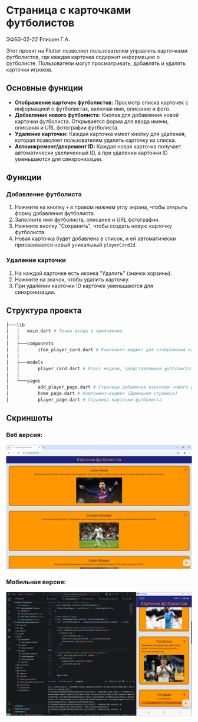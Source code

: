 # Страница с карточками футболистов

ЭФБ0-02-22 Епишин Г.А.

Этот проект на Flutter позволяет пользователям управлять карточками футболистов, где каждая карточка содержит информацию о футболисте. Пользователи могут просматривать, добавлять и удалять карточки игроков.

## Основные функции

- **Отображение карточек футболистов:** Просмотр списка карточек с информацией о футболистах, включая имя, описание и фото.
- **Добавление нового футболиста:** Кнопка для добавления новой карточки футболиста. Открывается форма для ввода имени, описания и URL фотографии футболиста.
- **Удаление карточки:** Каждая карточка имеет кнопку для удаления, которая позволяет пользователям удалить карточку из списка.
- **Автоинкремент/декремент ID:** Каждая новая карточка получает автоматически увеличенный ID, а при удалении карточки ID уменьшаются для синхронизации.

## Функции

### Добавление футболиста

1. Нажмите на кнопку `+` в правом нижнем углу экрана, чтобы открыть форму добавления футболиста.
2. Заполните имя футболиста, описание и URL фотографии.
3. Нажмите кнопку "Сохранить", чтобы создать новую карточку футболиста.
4. Новая карточка будет добавлена в список, и ей автоматически присваивается новый уникальный `playerCardId`.

### Удаление карточки

1. На каждой карточке есть иконка "Удалить" (значок корзины).
2. Нажмите на значок, чтобы удалить карточку.
3. При удалении карточки ID карточек уменьшаются для синхронизации.

## Структура проекта

```bash
├───lib
│   │   main.dart # Точка входа в приложение.
│   │
│   ├───components
│   │       item_player_card.dart # Компонент-виджет для отображения карточки игрока.
│   │
│   ├───models
│   │       player_card.dart # Класс модели, представляющий футболиста.
│   │
│   └───pages
│           add_player_page.dart # Страница добаления карточки нового футболиста
│           home_page.dart # Компонент-виджет (Домашняя страница)
│           player_page.dart # Страница карточки футболиста
```

## Скриншоты

### Веб версия:

![Screenshot Web Version](https://github.com/Georgii1441/flutter_application_practice_4/raw/main/screenshots/web_version.jpg)

### Мобильная версия:

![Screenshot Mobile Version](https://github.com/Georgii1441/flutter_application_practice_4/raw/main/screenshots/mobile_version.jpg)
